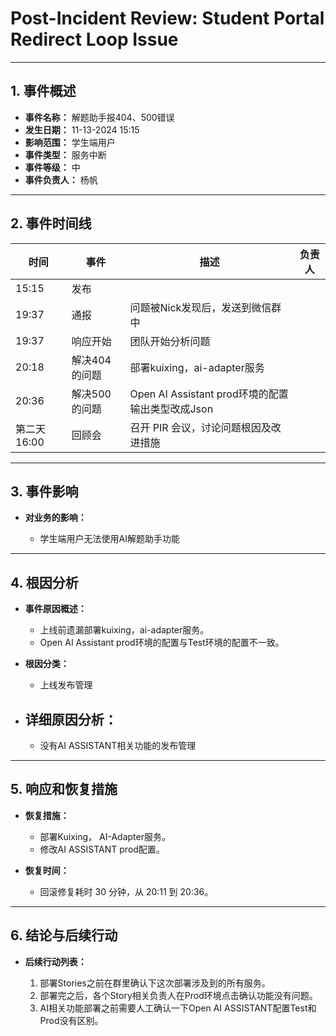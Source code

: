 # Post-Incident Review: Student Portal Redirect Loop Issue

---

## 1. 事件概述

- **事件名称：** 解题助手报404、500错误
- **发生日期：** 11-13-2024 15:15
- **影响范围：** 学生端用户
- **事件类型：** 服务中断
- **事件等级：** 中
- **事件负责人：** 杨帆

---

## 2. 事件时间线

| 时间       | 事件       | 描述                                    | 负责人 |
|----------|----------|---------------------------------------| ------ |
| 15:15    | 发布       |                                       |        |
| 19:37    | 通报       | 问题被Nick发现后，发送到微信群中                    |        |
| 19:37    | 响应开始     | 团队开始分析问题                              |        |
| 20:18    | 解决404的问题 | 部署kuixing，ai-adapter服务                |        |
| 20:36    | 解决500的问题 | Open AI Assistant prod环境的配置输出类型改成Json |        |
| 第二天16:00 | 回顾会      | 召开 PIR 会议，讨论问题根因及改进措施                 |        |

---

## 3. 事件影响

- **对业务的影响：**

  - 学生端用户无法使用AI解题助手功能

---

## 4. 根因分析

- **事件原因概述：**

  - 上线前遗漏部署kuixing，ai-adapter服务。
  - Open AI Assistant prod环境的配置与Test环境的配置不一致。

- **根因分类：**

  - 上线发布管理

- **详细原因分析：**
  - 
  - 没有AI ASSISTANT相关功能的发布管理 

---

## 5. 响应和恢复措施

- **恢复措施：**

  - 部署Kuixing， AI-Adapter服务。
  - 修改AI ASSISTANT prod配置。

- **恢复时间：**
  - 回滚修复耗时 30 分钟，从 20:11 到 20:36。

---


## 6. 结论与后续行动

- **后续行动列表：**

  1. 部署Stories之前在群里确认下这次部署涉及到的所有服务。
  2. 部署完之后，各个Story相关负责人在Prod环境点击确认功能没有问题。
  3. AI相关功能部署之前需要人工确认一下Open AI ASSISTANT配置Test和Prod没有区别。
